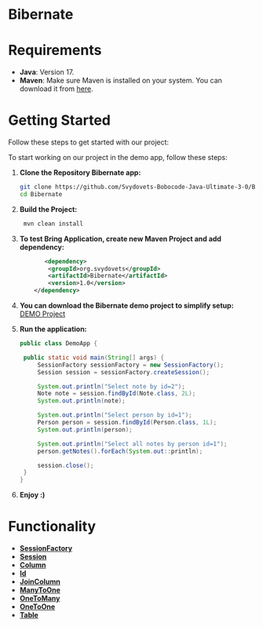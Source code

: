 # Bibernate

# Requirements

- **Java**: Version 17.
- **Maven**: Make sure Maven is installed on your system. You can download it
  from [here](https://maven.apache.org/download.cgi).

# Getting Started

Follow these steps to get started with our project:

To start working on our project in the demo app, follow these steps:

1. **Clone the Repository Bibernate app:**
   ```bash
   git clone https://github.com/Svydovets-Bobocode-Java-Ultimate-3-0/Bibernate.git
   cd Bibernate
    ```

2. **Build the Project:**
   ```bash
    mvn clean install
    ```
3. **To test Bring Application, create new Maven Project and add dependency:**
    ```xml
           <dependency>
            <groupId>org.svydovets</groupId>
            <artifactId>Bibernate</artifactId>
            <version>1.0</version>
        </dependency>
   ```

4. **You can download the Bibernate demo project to simplify setup:** [DEMO Project](https://github.com/JJJazl/Bibernate-demo/)
5. **Run the application:**
   ```java
   public class DemoApp {

    public static void main(String[] args) {
        SessionFactory sessionFactory = new SessionFactory();
        Session session = sessionFactory.createSession();

        System.out.println("Select note by id=2");
        Note note = session.findById(Note.class, 2L);
        System.out.println(note);

        System.out.println("Select person by id=1");
        Person person = session.findById(Person.class, 1L);
        System.out.println(person);

        System.out.println("Select all notes by person id=1");
        person.getNotes().forEach(System.out::println);

        session.close();
    }
   }
   ```
6. **Enjoy :)**

# Functionality

- **[SessionFactory](#sessionFactory)**
- **[Session](#session)**
- **[Column](#column)**
- **[Id](#id)**
- **[JoinColumn](#joinColumn)**
- **[ManyToOne](#manyToOne)**
- **[OneToMany](#oneToMany)**
- **[OneToOne](#oneToOne)**
- **[Table](#table)**

